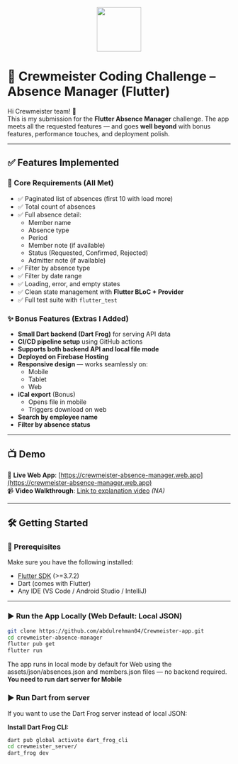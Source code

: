 <p align="center">
  <img src="https://crewmeister.com/images/logo_crewmeister_without_text.svg" width="100" height="100"/>
</p>

# 🚀 Crewmeister Coding Challenge – Absence Manager (Flutter)

Hi Crewmeister team! 👋  
This is my submission for the **Flutter Absence Manager** challenge. The app meets all the requested features — and goes **well beyond** with bonus features, performance touches, and deployment polish.

---

## ✅ Features Implemented

### 🧾 Core Requirements (All Met)

- ✅ Paginated list of absences (first 10 with load more)
- ✅ Total count of absences
- ✅ Full absence detail:
  - Member name
  - Absence type
  - Period
  - Member note (if available)
  - Status (Requested, Confirmed, Rejected)
  - Admitter note (if available)
- ✅ Filter by absence type
- ✅ Filter by date range
- ✅ Loading, error, and empty states
- ✅ Clean state management with **Flutter BLoC + Provider**
- ✅ Full test suite with `flutter_test`

### ✨ Bonus Features (Extras I Added)

- **Small Dart backend (Dart Frog)** for serving API data
- **CI/CD pipeline setup** using GitHub actions
- **Supports both backend API and local file mode**
- **Deployed on Firebase Hosting**
- **Responsive design** — works seamlessly on:
  - Mobile
  - Tablet
  - Web
- **iCal export** (Bonus)
  - Opens file in mobile
  - Triggers download on web
- **Search by employee name**
- **Filter by absence status**

---

## 📺 Demo

🔗 **Live Web App**: [https://crewmeister-absence-manager.web.app](https://crewmeister-absence-manager.web.app)  
📹 **Video Walkthrough**: [Link to explanation video](#) *(NA)*

---

## 🛠 Getting Started

### 🔧 Prerequisites

Make sure you have the following installed:

- [Flutter SDK](https://docs.flutter.dev/get-started/install) (>=3.7.2)
- Dart (comes with Flutter)
- Any IDE (VS Code / Android Studio / IntelliJ)

---

### ▶️ Run the App Locally (Web Default: Local JSON)

```bash
git clone https://github.com/abdulrehman04/Crewmeister-app.git
cd crewmeister-absence-manager
flutter pub get
flutter run
```
The app runs in local mode by default for Web using the assets/json/absences.json and members.json files — no backend required.
**You need to run dart server for Mobile**

### ▶️ Run Dart from server

If you want to use the Dart Frog server instead of local JSON:

**Install Dart Frog CLI:**

```bash
dart pub global activate dart_frog_cli
cd crewmeister_server/
dart_frog dev